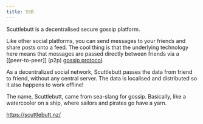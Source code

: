 ```yaml
---
title: SSB
---
```


Scuttlebutt is a decentralised secure gossip platform.

Like other social platforms, you can send messages to your friends and share posts onto a feed. The cool thing is that the underlying technology here means that messages are passed directly between friends via a [[peer-to-peer]] (p2p) [gossip protocol](https://en.wikipedia.org/wiki/Gossip_protocol).

As a decentralized social network, Scuttlebutt passes the data from friend to friend, without any central server. The data is localised and distributed so it also happens to work offline!

The name, Scuttlebutt, came from sea-slang for gossip. Basically, like a watercooler on a ship, where sailors and pirates go have a yarn.

<https://scuttlebutt.nz/>